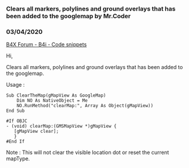 ### Clears all markers, polylines and ground overlays that has been added to the googlemap by Mr.Coder
### 03/04/2020
[B4X Forum - B4i - Code snippets](https://www.b4x.com/android/forum/threads/114572/)

Hi,  
  
Clears all markers, polylines and ground overlays that has been added to the googlemap.  
  
Usage :  
  

```B4X
Sub ClearTheMap(gMapView As GoogleMap)     
    Dim NO As NativeObject = Me  
    NO.RunMethod("clearMap:", Array As Object(gMapView))  
End Sub
```

  
  

```B4X
#If OBJC  
- (void) clearMap:(GMSMapView *)gMapView {  
   [gMapView clear];  
   }  
#End If
```

  
  
Note : This will not clear the visible location dot or reset the current mapType.